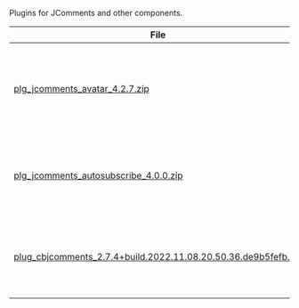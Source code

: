 Plugins for JComments and other components.

| File                                                                                                                                                                                              | Description |
|---------------------------------------------------------------------------------------------------------------------------------------------------------------------------------------------------|-------------|
| [plg_jcomments_avatar_4.2.7.zip](https://github.com/exstreme/Jcomments-4/raw/master/build/plugins/plg_jcomments_avatar_4.2.7.zip)                                                                 | Plugin for JComments to support user avatars from 3rd party extensions. |
| [plg_jcomments_autosubscribe_4.0.0.zip](https://github.com/exstreme/Jcomments-4/raw/master/build/plugins/plg_jcomments_autosubscribe_4.0.0.zip)                                                   | Enable auto-subscribe feature for authors of commented objects. |
| [plug_cbjcomments_2.7.4+build.2022.11.08.20.50.36.de9b5fefb.zip](https://github.com/exstreme/Jcomments-4/raw/master/build/plugins/plug_cbjcomments_2.7.4+build.2022.11.08.20.50.36.de9b5fefb.zip) | Displays user comments and allows to comment user's profile |
